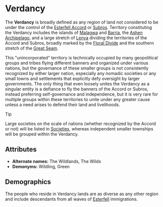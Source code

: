# Verdancy

The **Verdancy** is broadly defined as any region of land not considered to be under the control of the [Esterfell Accord](../esterfell-accord) or [Subros](../subros.md). Territory constituting the Verdancy includes the islands of [Malagwa](../../mote/esterfell/malagwa) and [Barria](../../mote/esterfell/barria), the [Ashen Archipelago](../../mote/esterfell/ashen-archipelago), and a large stretch of [Lenya](../../mote/esterfell/lenya) dividing the territories of the Accord and Subros, broadly marked by the [Floral Divide](../../mote/esterfell/lenya/floral-divide) and the southern stretch of the [Great Seam](../../mote/esterfell/lenya/great-seam).

This "unincorporated" territory is technically occupied by many geopolitical groups and tribes flying different banners and organized under various nations, but the governance of these smaller groups is not consistently recognized by either larger nation, especially any nomadic societies or any small towns and settlements that explicitly defy oversight by larger governments. The only thing that even loosely unites the Verdancy as a singular entity is a defiance to fly the banners of the Accord or Subros, instead preferring self-governance and independence, but it is very rare for multiple groups within these territories to unite under any greater cause unless a need arises to defend their land and livelihoods.

> [!TIP]
> Large societies on the scale of nations (whether recognized by the Accord or not) will be listed in [Societies](../), whereas independent smaller townships will be grouped within the Verdancy.

## Attributes

- **Alternate names:** The Wildlands, The Wilds
- **Demonyms:** Wildling, Green

## Demographics

The people who reside in Verdancy lands are as diverse as any other region and include descendants from all waves of [Esterfell](../../mote/esterfell) immigrations.
